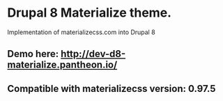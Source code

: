 # Drupal 8 Materialize theme.

Implementation of materializecss.com into Drupal 8

## Demo here: http://dev-d8-materialize.pantheon.io/

## Compatible with materializecss version: 0.97.5

